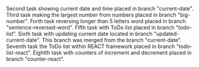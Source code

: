 Second task showing current date and time placed in branch "current-date".
Third task making the largest number from numbers placed in branch "big-number".
Forth task reversing longer than 5 letters word placed in branch "sentence-reversed-word".
Fifth task with ToDo list placed in branch "todo-list".
Sixth task with updating current date located in branch "updated-current-date". This branch was merged from the branch "current-date".
Seventh task the ToDo list within REACT framework placed in branch "todo-list-react".
Eightth task with counters of increment and decrement placed in branch "counter-react".